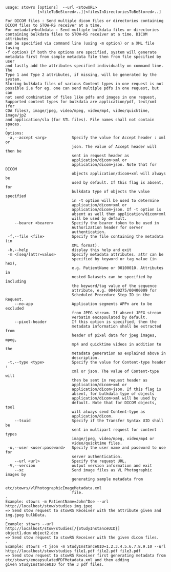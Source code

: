     usage: stowrs [options]  --url <stowURL>
                  [<fileToBeStored>..][<filesInDirectoriesToBeStored>..]
    
    For DICOM files : Send multiple dicom files or directories containing
    DICOM files to STOW-RS receiver at a time.
    For metadata+bulkdata : Send multiple bulkdata files or directories
    containing bulkdata files to STOW-RS receiver at a time. DICOM attributes
    can be specified via command line (using -m option) or a XML file (using
    -f option) If both the options are specified, system will generate
    metadata first from sample metadata file then from file specified by user
    and lastly add the attributes specified individually on command line. The
    Type 1 and Type 2 attributes, if missing, will be generated by the system.
    Storing bulkdata files of various Content types in one request is not
    possible i.e for eg. one can send multiple pdfs in one request, but can
    not send combination of files like pdfs and images in one request.
    Supported content types for bulkdata are application/pdf, text/xml (for
    CDA files), image/jpeg, video/mpeg, video/mp4, video/quicktime, image/jp2
    and application/sla (for STL files). File names shall not contain spaces.
    -
    Options:
     -a,--accept <arg>           Specify the value for Accept header : xml or
                                 json. The value of Accept header will then be
                                 sent in request header as
                                 application/dicom+xml or
                                 application/dicom+json. Note that for DICOM
                                 objects application/dicom+xml will always be
                                 used by default. If this flag is absent, for
                                 bulkdata type of objects the value specified
                                 in -t option will be used to determine
                                 application/dicom+xml or
                                 application/dicom+json. If -t option is
                                 absent as well then application/dicom+xml
                                 will be used by default.
        --bearer <bearer>        Specify the bearer token to be used in
                                 Authorization header for server
                                 authentication.
     -f,--file <file>            Specify the file containing the metadata (in
                                 XML format).
     -h,--help                   display this help and exit
     -m <[seq/]attr=value>       Specify metadata attributes. attr can be
                                 specified by keyword or tag value (in hex),
                                 e.g. PatientName or 00100010. Attributes in
                                 nested Datasets can be specified by including
                                 the keyword/tag value of the sequence
                                 attribute, e.g. 00400275/00400009 for
                                 Scheduled Procedure Step ID in the Request.
        --no-app                 Application segments APPn are to be excluded
                                 from JPEG stream. If absent JPEG stream
                                 verbatim encapsulated by default.
        --pixel-header           If this option is specified, then the
                                 metadata information shall be extracted from
                                 header of pixel data for jpeg images, mpeg,
                                 mp4 and quicktime videos in addition to the
                                 metadata generation as explained above in
                                 description.
     -t,--type <type>            Specify the value for Content-type header :
                                 xml or json. The value of Content-type will
                                 then be sent in request header as
                                 application/dicom+xml or
                                 application/dicom+json. If this flag is
                                 absent, for bulkdata type of objects
                                 application/dicom+xml will be used by
                                 default. Note that for DICOM objects, tool
                                 will always send Content-type as
                                 application/dicom.
        --tsuid                  Specify if the Transfer Syntax UID shall be
                                 sent in multipart request for content types
                                 image/jpeg, video/mpeg, video/mp4 or
                                 video/quicktime files.
     -u,--user <user:password>   Specify the user name and password to use for
                                 server authentication.
        --url <url>              Specify the request URL.
     -V,--version                output version information and exit
        --xc                     Send image files as VL Photographic images by
                                 generating sample metadata from
                                 etc/stowrs/vlPhotographicImageMetadata.xml
                                 file.
    -
    Example: stowrs -m PatientName=John^Doe --url
    http://localhost/stow/studies img.jpeg
    => Send stow request to stowRS Receiver with the attribute given and
    img.jpeg bulkData.
    -
    Example: stowrs --url http://localhost/stow/studies[/{StudyInstanceUID}]
    object1.dcm object2.dcm
    => Send stow request to stowRS Receiver with the given dicom files.
    -
    Example: stowrs -t json -m StudyInstanceUID=1.2.3.4.5.6.7.8.9.10 --url
    http://localhost/stow/studies file1.pdf file2.pdf file3.pdf
    => Send stow request to stowRS Receiver first generating metadata from
    etc/stowrs/encapsulatedPDFMetadata.xml and then adding
    given StudyInstanceUID for the 3 pdf files.